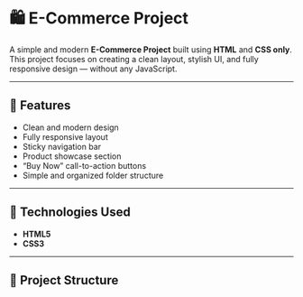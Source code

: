 # 🛍️ E-Commerce Project

A simple and modern **E-Commerce Project** built using **HTML** and **CSS only**.  
This project focuses on creating a clean layout, stylish UI, and fully responsive design — without any JavaScript.

---

## 🎨 Features
- Clean and modern design  
- Fully responsive layout  
- Sticky navigation bar  
- Product showcase section  
- “Buy Now” call-to-action buttons  
- Simple and organized folder structure  

---

## 🧰 Technologies Used
- **HTML5**
- **CSS3**

---

## 📂 Project Structure
